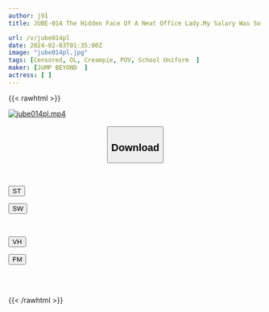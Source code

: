 ```yaml
---
author: j91
title: JUBE-014 The Hidden Face Of A Neat Office Lady.My Salary Was So Low That I Decided To Try My Hand At Being A Daddy And Turned Into A Lewd Woman.

url: /v/jube014pl
date: 2024-02-03T01:35:00Z
image: "jube014pl.jpg"
tags: [Censored, OL, Creampie, POV, School Uniform	]
maker: [JUMP BEYOND  ]
actress: [ ]
---
```



{{< rawhtml >}}

<div class="video" data-videoid="6k3dpgl9Zdtek4">
    <a href="javascript:;">
        <img src="/v/jube014pl/jube014pl.jpg" width="WIDTH" height="HEIGHT" alt="jube014pl.mp4" loading="lazy">
    </a>
</div>

<script type="text/javascript" src="https://j91.asia/asset/on-demand-st.js"></script>

<br>
  <link rel="stylesheet" href="https://j91.asia/asset/bs5.css">
  
  <center>
  <button class="btn btn-primary" type="button" data-bs-toggle="collapse" data-bs-target=".multi-collapse" aria-expanded="false" aria-controls="multiCollapseExample1 multiCollapseExample2"><h2>Download</h2></button></center>
</p>
<div class="row">
  <div class="col">
    <div class="collapse multi-collapse" id="multiCollapseExample1">
      <div class="card card-body">
	      	      <br>
<div class="buttons">  
<p><a href="https://streamtape.to/v/6k3dpgl9Zdtek4" target="_blank"><button class="btn-hover color-3"><i class="fa fa-download"></i> ST</button></a></p>
<p><a href="https://flaswish.com/i2sa738g1vlp" target="_blank"><button class="btn-hover color-2"><i class="fa fa-download"></i> SW</button></a></p></div>
    </div>
  </div>
</div>
  <div class="col">
    <div class="collapse multi-collapse" id="multiCollapseExample2">
      <div class="card card-body">
	      <br>
<div class="buttons">
<p><a href="javascript:;" target="_blank"><button class="btn-hover color-9"><i class="fa fa-download"></i> VH</button></a></p>
<p><a href="javascript:;"><button class="btn-hover color-8"><i class="fa fa-download"></i> FM</button></a></p></div>
<br><br>
      </div>
    </div>
  </div>
</div>

{{< /rawhtml >}}